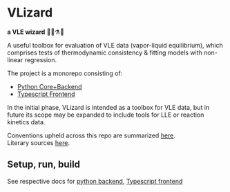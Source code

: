 # VLizard
**a VLE wizard** 🧙‍♂️⚗🦎

A useful toolbox for evaluation of VLE data (vapor-liquid equilibrium), which comprises tests of thermodynamic consistency & fitting models with non-linear regression.

The project is a monorepo consisting of:
- [Python Core+Backend](docs/appPy.md)
- [Typescript Frontend](docs/appUI.md)

In the initial phase, VLizard is intended as a toolbox for VLE data, but in future its scope may be expanded to include tools for LLE or reaction kinetics data.

Conventions upheld across this repo are summarized [here](docs/conventions.md).  
Literary sources [here](docs/references.md).

## Setup, run, build
See respective docs for [python backend](docs/appPy.md), [Typescript frontend](docs/appUI.md)
